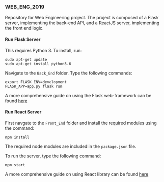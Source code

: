 ### WEB_ENG_2019
Repository for Web Engineering project.
The project is composed of a Flask server, implementing the back-end API, and a ReactJS server, implementing the front end logic.


#### Run Flask Server
This requires Python 3. To install, run:
```
sudo apt-get update
sudo apt-get install python3.6
```
Navigate to the `Back_End` folder. Type the following commands:
```
export FLASK_ENV=development
FLASK_APP=app.py flask run
```
A more comprehensive guide on using the Flask web-framework can be found [here](https://github.com/pallets/flask/blob/master/README.rst)

#### Run React Server

First navgate to the `Front_End` folder and install the required modules using the command:
```
npm install
```
The required node modules are included in the `package.json` file.


To run the server, type the following command:
```
npm start
```

A more comprehensive guide on using React library can be found [here](https://github.com/facebook/react/blob/master/README.md)
